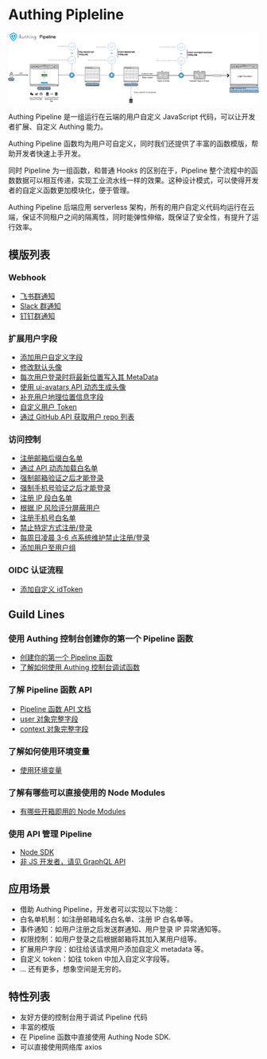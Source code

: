 # Authing Pipleline 

![](https://raw.githubusercontent.com/Authing/pipeline/master/static/Authing%20Pipeline.png)

Authing Pipeline 是一组运行在云端的用户自定义 JavaScript 代码，可以让开发者扩展、自定义 Authing 能力。

Authing Pipeline 函数均为用户可自定义，同时我们还提供了丰富的函数模版，帮助开发者快速上手开发。

同时 Pipeline 为一组函数，和普通 Hooks 的区别在于，Pipeline 整个流程中的函数数据可以相互传递，实现工业流水线一样的效果。这种设计模式，可以使得开发者的自定义函数更加模块化，便于管理。

Authing Pipeline 后端应用 serverless 架构，所有的用户自定义代码均运行在云端，保证不同租户之间的隔离性，同时能弹性伸缩，既保证了安全性，有提升了运行效率。

## 模版列表

### Webhook

- [飞书群通知](./src/templates/lark-notify.js)
- [Slack 群通知](./src/templates/slack-notify.js)
- [钉钉群通知](./src/templates/dingtalk-notify.js)

### 扩展用户字段

- [添加用户自定义字段](./src/templates/persist-metadata.js)
- [修改默认头像](./src/templates/change-default-avatar.js)
- [每次用户登录时将最新位置写入其 MetaData](./src/templates/add-location-to-metadata.js)
- [使用 ui-avatars API 动态生成头像](./src/templates/change-avatar-to-ui-avatars.js)
- [补充用户地理位置信息字段](./src.src/templates/fill-user-address-field.js)
- [自定义用户 Token](./src/templates/add-token-field.js)
- [通过 GitHub API 获取用户 repo 列表](./src/templates/get-repos-from-github-api.js)

### 访问控制

- [注册邮箱后缀白名单](./src/templates/email-domain-whitelist.js)
- [通过 API 动态加载白名单](./src/templates/load-whitelist-on-cloud.js)
- [强制邮箱验证之后才能登录](./src/templates/force-email-verified.js)
- [强制手机号验证之后才能登录](./src/templates/force-phone-verifyed.js)
- [注册 IP 段白名单](./src/templates/ip-range-whitelist.js)
- [根据 IP 风险评分屏蔽用户](./src/templates/ip-risk-analysis.js)
- [注册手机号白名单](./src/templates/phone-whitelist.js)
- [禁止特定方式注册/登录](./src/templates/block-specific-connection.js)
- [每周日凌晨 3-6 点系统维护禁止注册/登录](./src/templates/block-on-weekend.js)
- [添加用户至用户组](./src/templates/add-user-to-group.js)

### OIDC 认证流程

- [添加自定义 idToken](./src/templates/add-custom-idtoken.js)

## Guild Lines

### 使用 Authing 控制台创建你的第一个 Pipeline 函数

- [创建你的第一个 Pipeline 函数](https://docs.authing.cn/authing/extensibility/pipeline/write-your-first-pipeline-function)
- [了解如何使用 Authing 控制台调试函数](https://docs.authing.cn/authing/extensibility/pipeline/how-to-debug)

### 了解 Pipeline 函数 API

- [Pipeline 函数 API 文档](https://docs.authing.cn/authing/extensibility/pipeline/pipeline-function-api-doc)
- [user 对象完整字段](https://docs.authing.cn/authing/extensibility/pipeline/user-object)
- [context 对象完整字段](https://docs.authing.cn/authing/extensibility/pipeline/context-object)

### 了解如何使用环境变量

- [使用环境变量](https://docs.authing.cn/authing/extensibility/pipeline/env)

### 了解有哪些可以直接使用的 Node Modules

- [有哪些开箱即用的 Node Modules](https://docs.authing.cn/authing/extensibility/pipeline/available-node-modules)


### 使用 API 管理 Pipeline

- [Node SDK](https://docs.authing.cn/extensibility/pipeline/available-node-modules.html#authing-sdk-for-node-js)
- [非 JS 开发者，请见 GraphQL API](https://docs.authing.cn/extensibility/pipeline/available-node-modules.html#authing-sdk-for-node-js)


## 应用场景

- 借助 Authing Pipeline，开发者可以实现以下功能：
- 白名单机制：如注册邮箱域名白名单、注册 IP 白名单等。
- 事件通知：如用户注册之后发送群通知、用户登录 IP 异常通知等。
- 权限控制：如用户登录之后根据邮箱将其加入某用户组等。
- 扩展用户字段：如往给该请求用户添加自定义 metadata 等。
- 自定义  token：如往 token 中加入自定义字段等。
- ... 还有更多，想象空间是无穷的。

## 特性列表

- 友好方便的控制台用于调试 Pipeline 代码
- 丰富的模版
- 在 Pipeline 函数中直接使用 Authing Node SDK.
- 可以直接使用网络库 axios
